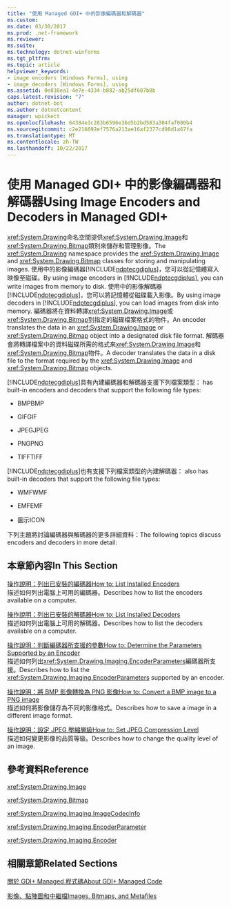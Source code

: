 ```yaml
---
title: "使用 Managed GDI+ 中的影像編碼器和解碼器"
ms.custom: 
ms.date: 03/30/2017
ms.prod: .net-framework
ms.reviewer: 
ms.suite: 
ms.technology: dotnet-winforms
ms.tgt_pltfrm: 
ms.topic: article
helpviewer_keywords:
- image encoders [Windows Forms], using
- image decoders [Windows Forms], using
ms.assetid: 0e838ea1-4e7e-4334-b882-ab25df607b8b
caps.latest.revision: "7"
author: dotnet-bot
ms.author: dotnetcontent
manager: wpickett
ms.openlocfilehash: 64384e3c283b6596e36d5b2bd583a304faf080b4
ms.sourcegitcommit: c2e216692ef7576a213ae16af2377cd98d1a67fa
ms.translationtype: MT
ms.contentlocale: zh-TW
ms.lasthandoff: 10/22/2017
---
```

# <a name="using-image-encoders-and-decoders-in-managed-gdi"></a><span data-ttu-id="5ed98-102">使用 Managed GDI+ 中的影像編碼器和解碼器</span><span class="sxs-lookup"><span data-stu-id="5ed98-102">Using Image Encoders and Decoders in Managed GDI+</span></span>
<span data-ttu-id="5ed98-103"><xref:System.Drawing>命名空間提供<xref:System.Drawing.Image>和<xref:System.Drawing.Bitmap>類別來儲存和管理影像。</span><span class="sxs-lookup"><span data-stu-id="5ed98-103">The <xref:System.Drawing> namespace provides the <xref:System.Drawing.Image> and <xref:System.Drawing.Bitmap> classes for storing and manipulating images.</span></span> <span data-ttu-id="5ed98-104">使用中的影像編碼器[!INCLUDE[ndptecgdiplus](../../../../includes/ndptecgdiplus-md.md)]，您可以從記憶體寫入映像至磁碟。</span><span class="sxs-lookup"><span data-stu-id="5ed98-104">By using image encoders in [!INCLUDE[ndptecgdiplus](../../../../includes/ndptecgdiplus-md.md)], you can write images from memory to disk.</span></span> <span data-ttu-id="5ed98-105">使用中的影像解碼器[!INCLUDE[ndptecgdiplus](../../../../includes/ndptecgdiplus-md.md)]，您可以將記憶體從磁碟載入影像。</span><span class="sxs-lookup"><span data-stu-id="5ed98-105">By using image decoders in [!INCLUDE[ndptecgdiplus](../../../../includes/ndptecgdiplus-md.md)], you can load images from disk into memory.</span></span> <span data-ttu-id="5ed98-106">編碼器將在資料轉譯<xref:System.Drawing.Image>或<xref:System.Drawing.Bitmap>到指定的磁碟檔案格式的物件。</span><span class="sxs-lookup"><span data-stu-id="5ed98-106">An encoder translates the data in an <xref:System.Drawing.Image> or <xref:System.Drawing.Bitmap> object into a designated disk file format.</span></span> <span data-ttu-id="5ed98-107">解碼器會將轉譯檔案中的資料磁碟所需的格式來<xref:System.Drawing.Image>和<xref:System.Drawing.Bitmap>物件。</span><span class="sxs-lookup"><span data-stu-id="5ed98-107">A decoder translates the data in a disk file to the format required by the <xref:System.Drawing.Image> and <xref:System.Drawing.Bitmap> objects.</span></span>  
  
 [!INCLUDE[ndptecgdiplus](../../../../includes/ndptecgdiplus-md.md)]<span data-ttu-id="5ed98-108">具有內建編碼器和解碼器支援下列檔案類型：</span><span class="sxs-lookup"><span data-stu-id="5ed98-108"> has built-in encoders and decoders that support the following file types:</span></span>  
  
-   <span data-ttu-id="5ed98-109">BMP</span><span class="sxs-lookup"><span data-stu-id="5ed98-109">BMP</span></span>  
  
-   <span data-ttu-id="5ed98-110">GIF</span><span class="sxs-lookup"><span data-stu-id="5ed98-110">GIF</span></span>  
  
-   <span data-ttu-id="5ed98-111">JPEG</span><span class="sxs-lookup"><span data-stu-id="5ed98-111">JPEG</span></span>  
  
-   <span data-ttu-id="5ed98-112">PNG</span><span class="sxs-lookup"><span data-stu-id="5ed98-112">PNG</span></span>  
  
-   <span data-ttu-id="5ed98-113">TIFF</span><span class="sxs-lookup"><span data-stu-id="5ed98-113">TIFF</span></span>  
  
 [!INCLUDE[ndptecgdiplus](../../../../includes/ndptecgdiplus-md.md)]<span data-ttu-id="5ed98-114">也有支援下列檔案類型的內建解碼器：</span><span class="sxs-lookup"><span data-stu-id="5ed98-114"> also has built-in decoders that support the following file types:</span></span>  
  
-   <span data-ttu-id="5ed98-115">WMF</span><span class="sxs-lookup"><span data-stu-id="5ed98-115">WMF</span></span>  
  
-   <span data-ttu-id="5ed98-116">EMF</span><span class="sxs-lookup"><span data-stu-id="5ed98-116">EMF</span></span>  
  
-   <span data-ttu-id="5ed98-117">圖示</span><span class="sxs-lookup"><span data-stu-id="5ed98-117">ICON</span></span>  
  
 <span data-ttu-id="5ed98-118">下列主題將討論編碼器與解碼器的更多詳細資料：</span><span class="sxs-lookup"><span data-stu-id="5ed98-118">The following topics discuss encoders and decoders in more detail:</span></span>  
  
## <a name="in-this-section"></a><span data-ttu-id="5ed98-119">本章節內容</span><span class="sxs-lookup"><span data-stu-id="5ed98-119">In This Section</span></span>  
 [<span data-ttu-id="5ed98-120">操作說明：列出已安裝的編碼器</span><span class="sxs-lookup"><span data-stu-id="5ed98-120">How to: List Installed Encoders</span></span>](../../../../docs/framework/winforms/advanced/how-to-list-installed-encoders.md)  
 <span data-ttu-id="5ed98-121">描述如何列出電腦上可用的編碼器。</span><span class="sxs-lookup"><span data-stu-id="5ed98-121">Describes how to list the encoders available on a computer.</span></span>  
  
 [<span data-ttu-id="5ed98-122">操作說明：列出已安裝的解碼器</span><span class="sxs-lookup"><span data-stu-id="5ed98-122">How to: List Installed Decoders</span></span>](../../../../docs/framework/winforms/advanced/how-to-list-installed-decoders.md)  
 <span data-ttu-id="5ed98-123">描述如何列出電腦上可用的解碼器。</span><span class="sxs-lookup"><span data-stu-id="5ed98-123">Describes how to list the decoders available on a computer.</span></span>  
  
 [<span data-ttu-id="5ed98-124">操作說明：判斷編碼器所支援的參數</span><span class="sxs-lookup"><span data-stu-id="5ed98-124">How to: Determine the Parameters Supported by an Encoder</span></span>](../../../../docs/framework/winforms/advanced/how-to-determine-the-parameters-supported-by-an-encoder.md)  
 <span data-ttu-id="5ed98-125">描述如何列出<xref:System.Drawing.Imaging.EncoderParameters>編碼器所支援。</span><span class="sxs-lookup"><span data-stu-id="5ed98-125">Describes how to list the <xref:System.Drawing.Imaging.EncoderParameters> supported by an encoder.</span></span>  
  
 [<span data-ttu-id="5ed98-126">操作說明：將 BMP 影像轉換為 PNG 影像</span><span class="sxs-lookup"><span data-stu-id="5ed98-126">How to: Convert a BMP image to a PNG image</span></span>](../../../../docs/framework/winforms/advanced/how-to-convert-a-bmp-image-to-a-png-image.md)  
 <span data-ttu-id="5ed98-127">描述如何將影像儲存為不同的影像格式。</span><span class="sxs-lookup"><span data-stu-id="5ed98-127">Describes how to save a image in a different image format.</span></span>  
  
 [<span data-ttu-id="5ed98-128">操作說明：設定 JPEG 壓縮層級</span><span class="sxs-lookup"><span data-stu-id="5ed98-128">How to: Set JPEG Compression Level</span></span>](../../../../docs/framework/winforms/advanced/how-to-set-jpeg-compression-level.md)  
 <span data-ttu-id="5ed98-129">描述如何變更影像的品質等級。</span><span class="sxs-lookup"><span data-stu-id="5ed98-129">Describes how to change the quality level of an image.</span></span>  
  
## <a name="reference"></a><span data-ttu-id="5ed98-130">參考資料</span><span class="sxs-lookup"><span data-stu-id="5ed98-130">Reference</span></span>  
 <xref:System.Drawing.Image>  
  
 <xref:System.Drawing.Bitmap>  
  
 <xref:System.Drawing.Imaging.ImageCodecInfo>  
  
 <xref:System.Drawing.Imaging.EncoderParameter>  
  
 <xref:System.Drawing.Imaging.Encoder>  
  
## <a name="related-sections"></a><span data-ttu-id="5ed98-131">相關章節</span><span class="sxs-lookup"><span data-stu-id="5ed98-131">Related Sections</span></span>  
 [<span data-ttu-id="5ed98-132">關於 GDI+ Managed 程式碼</span><span class="sxs-lookup"><span data-stu-id="5ed98-132">About GDI+ Managed Code</span></span>](../../../../docs/framework/winforms/advanced/about-gdi-managed-code.md)  
  
 [<span data-ttu-id="5ed98-133">影像、點陣圖和中繼檔</span><span class="sxs-lookup"><span data-stu-id="5ed98-133">Images, Bitmaps, and Metafiles</span></span>](../../../../docs/framework/winforms/advanced/images-bitmaps-and-metafiles.md)
